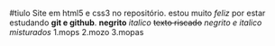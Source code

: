#tiulo
Site em html5 e css3 no repositório.
estou muito *feliz* por estar estudando **git e github**.
**negrito**
*italico*
~~texto riscado~~
_*negrito e italico misturados*_
1.mops
2.mozo
3.mopas
